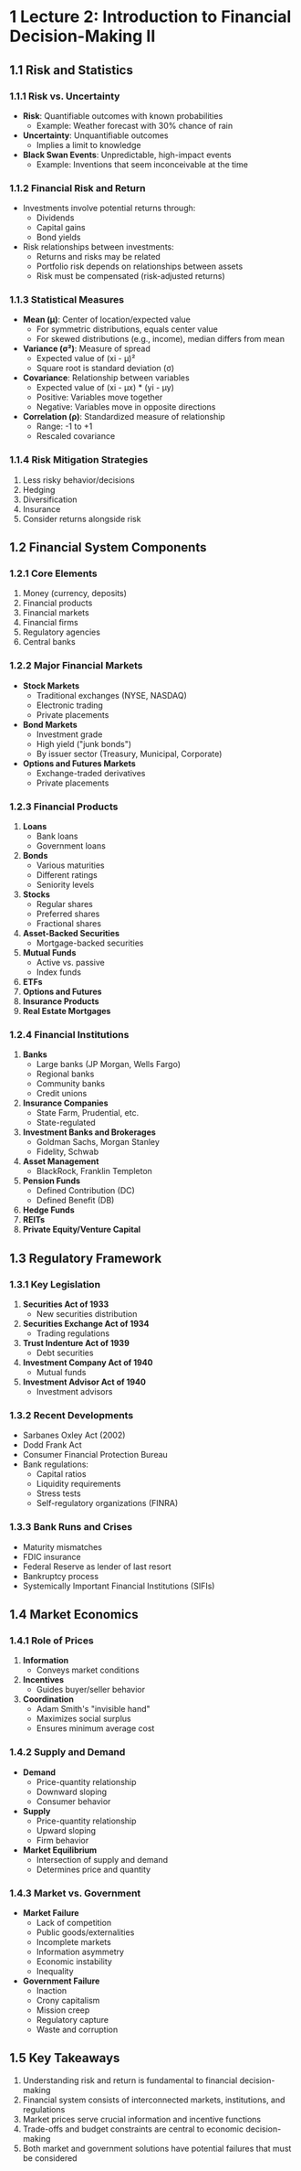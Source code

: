 # 1 Lecture 2: Introduction to Financial Decision-Making II

## 1.1 Risk and Statistics

### 1.1.1 Risk vs. Uncertainty
- **Risk**: Quantifiable outcomes with known probabilities
  - Example: Weather forecast with 30% chance of rain
- **Uncertainty**: Unquantifiable outcomes
  - Implies a limit to knowledge
- **Black Swan Events**: Unpredictable, high-impact events
  - Example: Inventions that seem inconceivable at the time

### 1.1.2 Financial Risk and Return
- Investments involve potential returns through:
  - Dividends
  - Capital gains
  - Bond yields
- Risk relationships between investments:
  - Returns and risks may be related
  - Portfolio risk depends on relationships between assets
  - Risk must be compensated (risk-adjusted returns)

### 1.1.3 Statistical Measures
- **Mean (μ)**: Center of location/expected value
  - For symmetric distributions, equals center value
  - For skewed distributions (e.g., income), median differs from mean
- **Variance (σ²)**: Measure of spread
  - Expected value of (xi - μ)²
  - Square root is standard deviation (σ)
- **Covariance**: Relationship between variables
  - Expected value of (xi - μx) * (yi - μy)
  - Positive: Variables move together
  - Negative: Variables move in opposite directions
- **Correlation (ρ)**: Standardized measure of relationship
  - Range: -1 to +1
  - Rescaled covariance

### 1.1.4 Risk Mitigation Strategies
1. Less risky behavior/decisions
2. Hedging
3. Diversification
4. Insurance
5. Consider returns alongside risk

## 1.2 Financial System Components

### 1.2.1 Core Elements
1. Money (currency, deposits)
2. Financial products
3. Financial markets
4. Financial firms
5. Regulatory agencies
6. Central banks

### 1.2.2 Major Financial Markets
- **Stock Markets**
  - Traditional exchanges (NYSE, NASDAQ)
  - Electronic trading
  - Private placements
- **Bond Markets**
  - Investment grade
  - High yield ("junk bonds")
  - By issuer sector (Treasury, Municipal, Corporate)
- **Options and Futures Markets**
  - Exchange-traded derivatives
  - Private placements

### 1.2.3 Financial Products
1. **Loans**
   - Bank loans
   - Government loans
2. **Bonds**
   - Various maturities
   - Different ratings
   - Seniority levels
3. **Stocks**
   - Regular shares
   - Preferred shares
   - Fractional shares
4. **Asset-Backed Securities**
   - Mortgage-backed securities
5. **Mutual Funds**
   - Active vs. passive
   - Index funds
6. **ETFs**
7. **Options and Futures**
8. **Insurance Products**
9. **Real Estate Mortgages**

### 1.2.4 Financial Institutions
1. **Banks**
   - Large banks (JP Morgan, Wells Fargo)
   - Regional banks
   - Community banks
   - Credit unions
2. **Insurance Companies**
   - State Farm, Prudential, etc.
   - State-regulated
3. **Investment Banks and Brokerages**
   - Goldman Sachs, Morgan Stanley
   - Fidelity, Schwab
4. **Asset Management**
   - BlackRock, Franklin Templeton
5. **Pension Funds**
   - Defined Contribution (DC)
   - Defined Benefit (DB)
6. **Hedge Funds**
7. **REITs**
8. **Private Equity/Venture Capital**

## 1.3 Regulatory Framework

### 1.3.1 Key Legislation
1. **Securities Act of 1933**
   - New securities distribution
2. **Securities Exchange Act of 1934**
   - Trading regulations
3. **Trust Indenture Act of 1939**
   - Debt securities
4. **Investment Company Act of 1940**
   - Mutual funds
5. **Investment Advisor Act of 1940**
   - Investment advisors

### 1.3.2 Recent Developments
- Sarbanes Oxley Act (2002)
- Dodd Frank Act
- Consumer Financial Protection Bureau
- Bank regulations:
  - Capital ratios
  - Liquidity requirements
  - Stress tests
  - Self-regulatory organizations (FINRA)

### 1.3.3 Bank Runs and Crises
- Maturity mismatches
- FDIC insurance
- Federal Reserve as lender of last resort
- Bankruptcy process
- Systemically Important Financial Institutions (SIFIs)

## 1.4 Market Economics

### 1.4.1 Role of Prices
1. **Information**
   - Conveys market conditions
2. **Incentives**
   - Guides buyer/seller behavior
3. **Coordination**
   - Adam Smith's "invisible hand"
   - Maximizes social surplus
   - Ensures minimum average cost

### 1.4.2 Supply and Demand
- **Demand**
  - Price-quantity relationship
  - Downward sloping
  - Consumer behavior
- **Supply**
  - Price-quantity relationship
  - Upward sloping
  - Firm behavior
- **Market Equilibrium**
  - Intersection of supply and demand
  - Determines price and quantity

### 1.4.3 Market vs. Government
- **Market Failure**
  - Lack of competition
  - Public goods/externalities
  - Incomplete markets
  - Information asymmetry
  - Economic instability
  - Inequality
- **Government Failure**
  - Inaction
  - Crony capitalism
  - Mission creep
  - Regulatory capture
  - Waste and corruption

## 1.5 Key Takeaways
1. Understanding risk and return is fundamental to financial decision-making
2. Financial system consists of interconnected markets, institutions, and regulations
3. Market prices serve crucial information and incentive functions
4. Trade-offs and budget constraints are central to economic decision-making
5. Both market and government solutions have potential failures that must be considered 